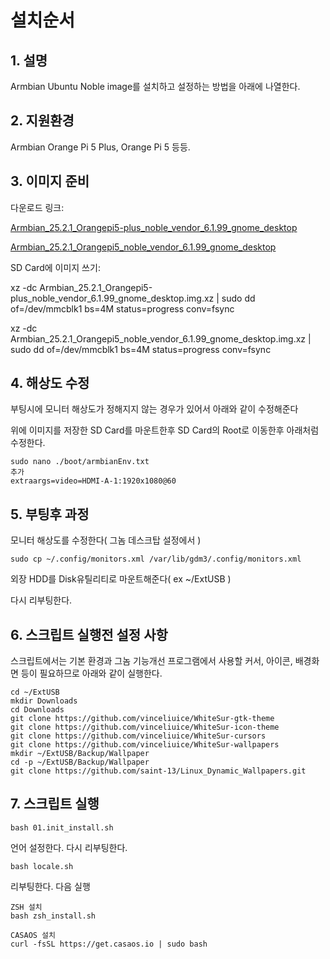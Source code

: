 # 설치순서

## 1. 설명

Armbian Ubuntu Noble image를 설치하고 설정하는 방법을 아래에 나열한다.


## 2. 지원환경

Armbian Orange Pi 5 Plus, Orange Pi 5 등등.


## 3. 이미지 준비

다운로드 링크: 

[Armbian_25.2.1_Orangepi5-plus_noble_vendor_6.1.99_gnome_desktop](https://dl.armbian.com/orangepi5-plus/Noble_vendor_gnome)

[Armbian_25.2.1_Orangepi5_noble_vendor_6.1.99_gnome_desktop](https://dl.armbian.com/orangepi5/Noble_vendor_gnome)

SD Card에 이미지 쓰기:

xz -dc Armbian_25.2.1_Orangepi5-plus_noble_vendor_6.1.99_gnome_desktop.img.xz | sudo dd of=/dev/mmcblk1 bs=4M status=progress conv=fsync

xz -dc Armbian_25.2.1_Orangepi5_noble_vendor_6.1.99_gnome_desktop.img.xz | sudo dd of=/dev/mmcblk1 bs=4M status=progress conv=fsync


## 4. 해상도 수정

부팅시에 모니터 해상도가 정해지지 않는 경우가 있어서 아래와 같이 수정해준다

위에 이미지를 저장한 SD Card를 마운트한후 SD Card의 Root로 이동한후 아래처럼 수정한다.

```shell
sudo nano ./boot/armbianEnv.txt
추가
extraargs=video=HDMI-A-1:1920x1080@60
```

## 5. 부팅후 과정

모니터 해상도를 수정한다( 그놈 데스크탑 설정에서 )

```shell
sudo cp ~/.config/monitors.xml /var/lib/gdm3/.config/monitors.xml
```

외장 HDD를 Disk유틸리티로 마운트해준다( ex ~/ExtUSB )

다시 리부팅한다. 

## 6. 스크립트 실행전 설정 사항

스크립트에서는 기본 환경과 그놈 기능개선 프로그램에서 사용할 커서, 아이콘, 배경화면 등이 필요하므로 아래와 같이 실행한다.

```shell
cd ~/ExtUSB
mkdir Downloads
cd Downloads
git clone https://github.com/vinceliuice/WhiteSur-gtk-theme
git clone https://github.com/vinceliuice/WhiteSur-icon-theme
git clone https://github.com/vinceliuice/WhiteSur-cursors
git clone https://github.com/vinceliuice/WhiteSur-wallpapers
mkdir ~/ExtUSB/Backup/Wallpaper
cd -p ~/ExtUSB/Backup/Wallpaper
git clone https://github.com/saint-13/Linux_Dynamic_Wallpapers.git
```

## 7. 스크립트 실행

```shell
bash 01.init_install.sh
```

언어 설정한다. 다시 리부팅한다.

```shell
bash locale.sh
```

리부팅한다. 다음 실행

```shell
ZSH 설치
bash zsh_install.sh

CASAOS 설치
curl -fsSL https://get.casaos.io | sudo bash
```
